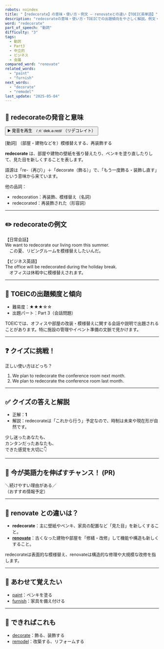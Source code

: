 ```yaml
---
robots: noindex
title: "【redecorate】の意味・使い方・例文 ― renovateとの違い【TOEIC英単語】"
description: "redecorateの意味・使い方・TOEICでの出題傾向をやさしく解説。例文・クイズ付きでrenovateとの違いもわかりやすく学べます。"
word: "redecorate"
part_of_speech: "動詞"
difficulty: "3"
tags:
  - 動詞
  - Part3
  - 中立的
  - ビジネス
  - 会議
compared_word: "renovate"
related_words:
  - "paint"
  - "furnish"
next_words:
  - "decorate"
  - "remodel"
last_update: "2025-05-04"
---
```


## 🔰 redecorateの発音と意味

<button class="play-audio" onclick="playTTS('redecorate')">
  <span class="play-audio-main">
    ▶️ 発音を再生　/ˌriːˈdek.ə.reɪt/
  </span>
  <span class="play-audio-sub">
    （リデコレイト）
  </span>
</button>

[動詞] （部屋・建物などを）模様替えする、再装飾する

**redecorate** は、部屋や建物の壁紙を張り替えたり、ペンキを塗り直したりして、見た目を新しくすることを表します。

語源は「re-（再び）」＋「decorate（飾る）」で、「もう一度飾る・装飾し直す」という意味から来ています。

他の品詞：  
- redecoration：再装飾、模様替え（名詞）
- redecorated：再装飾された（形容詞）

---

## ✏️ redecorateの例文

【日常会話】  
We want to redecorate our living room this summer.  
　この夏、リビングルームを模様替えしたいんだ。

【ビジネス英語】  
The office will be redecorated during the holiday break.  
　オフィスは休暇中に模様替えされます。

---

## 🎯 TOEICの出題頻度と傾向

- 難易度：★★★☆☆
- 出題パート：Part 3（会話問題）

TOEICでは、オフィスや部屋の改装・模様替えに関する会話や説明で出題されることがあります。特に施設の管理やイベント準備の文脈で見かけます。

---

## ❓ クイズに挑戦！

正しい使い方はどっち？

1. We plan to redecorate the conference room next month.  
2. We plan to redecorate the conference room last month.

---

## ✅ クイズの答えと解説

- 正解：**1**
- 解説：redecorateは「これから行う」予定なので、時制は未来や現在形が自然です。

少し迷ったあなたも、  
カンタンだったあなたも、  
できた感覚を大切に👇️

---

## 🚀 今が英語力を伸ばすチャンス！ (PR)

<div class="info-center">
＼続けやすい理由がある／<br>  
（おすすめ情報予定）
</div>

---

## 🤔  renovate との違いは？

- **redecorate**：主に壁紙やペンキ、家具の配置など「見た目」を新しくすること。
- **[renovate](/word/renovate/)**：古くなった建物や部屋を「修繕・改修」して機能や構造も新しくすること。

redecorateは表面的な模様替え、renovateは構造的な修理や大規模な改修を指します。

---

## 🧩 あわせて覚えたい

- [paint](/word/paint/)：ペンキを塗る
- [furnish](/word/furnish/)：家具を備え付ける

---

## 📖 できればこれも

- [decorate](/word/decorate/)：飾る、装飾する
- [remodel](/word/remodel/)：改築する、リフォームする

<!-- cvid: aid13_bid49 -->
